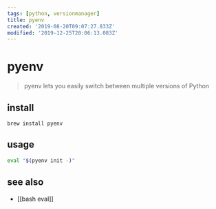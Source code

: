 ```yaml
---
tags: [python, versionmanager]
title: pyenv
created: '2019-08-20T09:07:27.833Z'
modified: '2019-12-25T20:06:13.083Z'
---
```


# pyenv

> pyenv lets you easily switch between multiple versions of Python

## install
`brew install pyenv`

## usage
```sh
eval "$(pyenv init -)"
```

## see also
- [[bash eval]]
